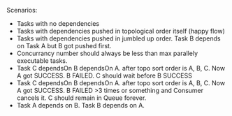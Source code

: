 Scenarios:

- Tasks with no dependencies
- Tasks with dependencies pushed in topological order itself (happy flow)
- Tasks with dependencies pushed in jumbled up order. Task B depends on Task A but B got pushed first.
- Concurrancy number should always be less than max parallely executable tasks.
- Task C dependsOn B dependsOn A. after topo sort order is A, B, C. Now A got SUCCESS. B FAILED. C should wait before B SUCCESS
- Task C dependsOn B dependsOn A. after topo sort order is A, B, C. Now A got SUCCESS. B FAILED >3 times or something and Consumer cancels it. C should remain in Queue forever.
- Task A depends on B. Task B depends on A.
